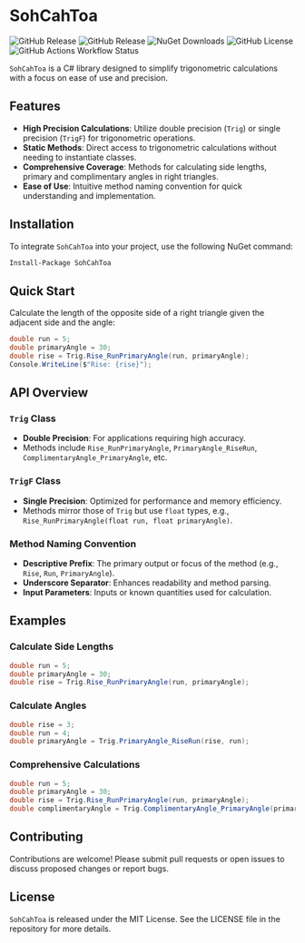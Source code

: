 # SohCahToa

![GitHub Release](https://img.shields.io/github/v/release/growlerdev/sohcahtoa?display_name=release&logo=github&label=release&link=https%3A%2F%2Fgithub.com%2Fgrowlerdev%2FSohCahToa%2Freleases)
    ![GitHub Release](https://img.shields.io/github/v/release/growlerdev/sohcahtoa?include_prereleases&display_name=release&logo=github&label=latest%20build&link=https%3A%2F%2Fgithub.com%2Fgrowlerdev%2FSohCahToa%2Freleases)
    ![NuGet Downloads](https://img.shields.io/nuget/dt/sohcahtoa?logo=nuget&color=9932CC)
    ![GitHub License](https://img.shields.io/github/license/growlerdev/sohcahtoa?color=salmon)
    ![GitHub Actions Workflow Status](https://img.shields.io/github/actions/workflow/status/growlerdev/sohcahtoa/main.yml?logo=githubactions&logoColor=white&label=Build%20and%20Deploy&link=https%3A%2F%2Fgithub.com%2Fgrowlerdev%2FSohCahToa%2Factions%2Fworkflows%2Fbuild-deploy.yml)

`SohCahToa` is a C# library designed to simplify trigonometric calculations with a focus on ease of use and precision.

## Features

- **High Precision Calculations**: Utilize double precision (`Trig`) or single precision (`TrigF`) for trigonometric operations.
- **Static Methods**: Direct access to trigonometric calculations without needing to instantiate classes.
- **Comprehensive Coverage**: Methods for calculating side lengths, primary and complimentary angles in right triangles.
- **Ease of Use**: Intuitive method naming convention for quick understanding and implementation.

## Installation

To integrate `SohCahToa` into your project, use the following NuGet command:

```bash
Install-Package SohCahToa
```

## Quick Start

Calculate the length of the opposite side of a right triangle given the adjacent side and the angle:

```csharp
double run = 5;
double primaryAngle = 30;
double rise = Trig.Rise_RunPrimaryAngle(run, primaryAngle);
Console.WriteLine($"Rise: {rise}");
```

## API Overview

### `Trig` Class

- **Double Precision**: For applications requiring high accuracy.
- Methods include `Rise_RunPrimaryAngle`, `PrimaryAngle_RiseRun`, `ComplimentaryAngle_PrimaryAngle`, etc.

### `TrigF` Class

- **Single Precision**: Optimized for performance and memory efficiency.
- Methods mirror those of `Trig` but use `float` types, e.g., `Rise_RunPrimaryAngle(float run, float primaryAngle)`.

### Method Naming Convention

- **Descriptive Prefix**: The primary output or focus of the method (e.g., `Rise`, `Run`, `PrimaryAngle`).
- **Underscore Separator**: Enhances readability and method parsing.
- **Input Parameters**: Inputs or known quantities used for calculation.

## Examples

### Calculate Side Lengths

```csharp
double run = 5;
double primaryAngle = 30;
double rise = Trig.Rise_RunPrimaryAngle(run, primaryAngle);
```

### Calculate Angles

```csharp
double rise = 3;
double run = 4;
double primaryAngle = Trig.PrimaryAngle_RiseRun(rise, run);
```

### Comprehensive Calculations

```csharp
double run = 5;
double primaryAngle = 30;
double rise = Trig.Rise_RunPrimaryAngle(run, primaryAngle);
double complimentaryAngle = Trig.ComplimentaryAngle_PrimaryAngle(primaryAngle);
```

## Contributing

Contributions are welcome! Please submit pull requests or open issues to discuss proposed changes or report bugs.

## License

`SohCahToa` is released under the MIT License. See the LICENSE file in the repository for more details.
